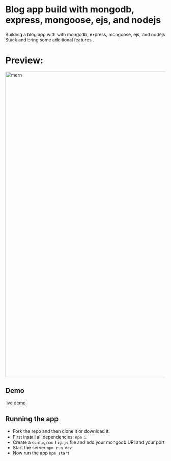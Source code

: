 # Blog app build with mongodb, express, mongoose, ejs, and nodejs

<p>Building a blog app with with mongodb, express, mongoose, ejs, and nodejs Stack and bring some additional features .</p>

# Preview:
<img width="960" alt="mern" src="https://user-images.githubusercontent.com/47330228/179565844-839fccdb-7a6c-4f91-9e85-03a45c03b685.png">

## Demo
[live demo](https://b-log-mern-app.herokuapp.com/blogs)

## Running the app
- Fork the repo and then clone it or download it.
- First install all dependencies: `npm i`
- Create a ```config/config.js``` file and add your mongodb URI and your port
- Start the server `npm run dev`
- Now run the app `npm start`
